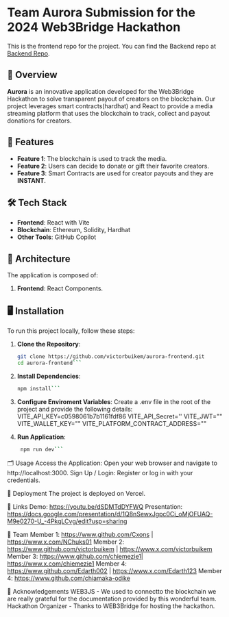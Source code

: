 # Team Aurora Submission for the 2024 Web3Bridge Hackathon

This is the frontend repo for the project. You can find the Backend repo at [Backend Repo](https://www.github.com/victorbuikem/aurora-backend).

## 🚀 Overview
**Aurora** is an innovative application developed for the Web3Bridge Hackathon to solve transparent payout of creators on the blockchain. Our project leverages smart contracts(hardhat) and React to provide a media streaming platform that uses the blockchain to track, collect and payout donations for creators.

## 🎯 Features

- **Feature 1**: The blockchain is used to track the media.
- **Feature 2**: Users can decide to donate or gift their favorite creators.
- **Feature 3**: Smart Contracts are used for creator payouts and they are **INSTANT**.

## 🛠️ Tech Stack

- **Frontend**: React with Vite
- **Blockchain**: Ethereum, Solidity, Hardhat
- **Other Tools**: GitHub Copilot

## 🧩 Architecture
The application is composed of:
1. **Frontend**: React Components.

## 🖥️ Installation

To run this project locally, follow these steps:

1. **Clone the Repository**:

   ```bash
   git clone https://github.com/victorbuikem/aurora-frontend.git
   cd aurora-frontend```
   
2. **Install Dependencies**:
   ```bash
   npm install```
3. **Configure Enviroment Variables**:
   Create a .env file in the root of the project and provide the following details:
   VITE_API_KEY=c0598061b7b1161fdf86
   VITE_API_Secret=''
   VITE_JWT=""
   VITE_WALLET_KEY=""
   VITE_PLATFORM_CONTRACT_ADDRESS=""

4. **Run Application**:
   ```bash
    npm run dev```

🗂️ Usage
Access the Application: Open your web browser and navigate to http://localhost:3000.
Sign Up / Login: Register or log in with your credentials.

🚀 Deployment
The project is deployed on Vercel.

🔗 Links
Demo: https://youtu.be/dSDMTdDYFWQ
Presentation: https://docs.google.com/presentation/d/1Q8nSewxJgpc0Ci_oMjOFUAQ-M9e0270-U_-4PkqLCvg/edit?usp=sharing

🤝 Team
Member 1: https://www.github.com/Cxons | https://www.x.com/NChuks01
Member 2: https://www.github.com/victorbuikem | https://www.x.com/victorbuikem
Member 3: https://www.github.com/chiemezie1| https://www.x.com/chiemezie1
Member 4: https://www.github.com/Edarth002 | https://www.x.com/Edarth123
Member 4: https://www.github.com/chiamaka-odike


🙌 Acknowledgements
WEB3JS - We used to connectto the blockchain we are really grateful for the documentation provided by this wonderful team.
Hackathon Organizer - Thanks to WEB3Bridge for hosting the hackathon.
